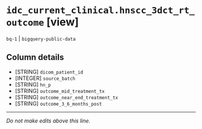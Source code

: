 # `idc_current_clinical.hnscc_3dct_rt_outcome` [view]
`bq-1` | `bigquery-public-data`

## Column details
* [STRING]    `dicom_patient_id`
* [INTEGER]   `source_batch`
* [STRING]    `hn_p`
* [STRING]    `outcome_mid_treatment_tx`
* [STRING]    `outcome_near_end_treatment_tx`
* [STRING]    `outcome_3_6_months_post`

-------------------------------------------------------------------------------
*Do not make edits above this line.*
